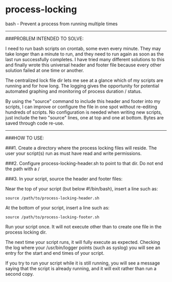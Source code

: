 process-locking
===============

bash - Prevent a process from running multiple times


***
###PROBLEM INTENDED TO SOLVE:

I need to run bash scripts on crontab, some even every minute. They may take longer than a minute to run, and they need to run again as soon as the last run successfully completes. I have tried many different solutions to this and finally wrote this universal header and footer file because every other solution failed at one time or another. 

The centralized lock file dir lets me see at a glance which of my scripts are running and for how long. The logging gives the opportunity for potential automated graphing and monitoring of process duration / status.

By using the "source" command to include this header and footer into my scripts, I can improve or configure the file in one spot without re-editing hundreds of scripts. No configuration is needed when writing new scripts, just include the two "source" lines, one at top and one at bottom. Bytes are saved through code re-use.


***
###HOW TO USE:

###1. Create a directory where the process locking files will reside. 
The user your script(s) run as must have read and write permissions.

###2. Configure process-locking-header.sh to point to that dir. 
Do not end the path with a /

###3. In your script, source the header and footer files:

Near the top of your script (but below #!/bin/bash), insert a line such as:

```source /path/to/process-locking-header.sh```

At the bottom of your script, insert a line such as:

```source /path/to/process-locking-footer.sh```

Run your script once. It will not execute other than to create one file in the process locking dir.

The next time your script runs, it will fully execute as expected. Checking the log where your /usr/bin/logger points (such as syslog) you will see an entry for the start and end times of your script.

If you try to run your script while it is still running, you will see a message saying that the script is already running, and it will exit rather than run a second copy.

